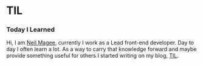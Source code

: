 # TIL

### Today I Learned

Hi, I am [Neil Magee](https://neilmagee.com), currently I work as a Lead front-end developer. Day to day I often learn a lot. As a way to carry that knowledge forward and maybe provide something useful for others I started writing on my blog, [TIL](https://til.neilmagee.com).
